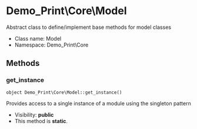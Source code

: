 Demo_Print\Core\Model
===============

Abstract class to define/implement base methods for model classes




* Class name: Model
* Namespace: Demo_Print\Core







Methods
-------


### get_instance

    object Demo_Print\Core\Model::get_instance()

Provides access to a single instance of a module using the singleton pattern



* Visibility: **public**
* This method is **static**.



